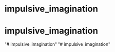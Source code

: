 # impulsive_imagination
# impulsive_imagination
"# impulsive_imagination" 
"# impulsive_imagination" 
